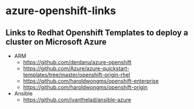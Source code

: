 # azure-openshift-links
Links to Redhat Openshift Templates to deploy a cluster on Microsoft Azure
---
* ARM
  * https://github.com/derdanu/azure-openshift
  * https://github.com/Azure/azure-quickstart-templates/tree/master/openshift-origin-rhel
  * https://github.com/haroldwongms/openshift-enterprise
  * https://github.com/haroldwongms/openshift-origin
* Ansible
  * https://github.com/ivanthelad/ansible-azure